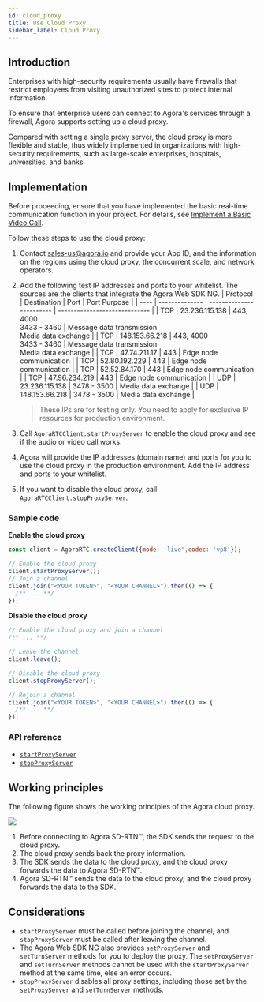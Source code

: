 ```yaml
---
id: cloud_proxy
title: Use Cloud Proxy
sidebar_label: Cloud Proxy
---
```


## Introduction
Enterprises with high-security requirements usually have firewalls that restrict employees from visiting unauthorized sites to protect internal information.

To ensure that enterprise users can connect to Agora's services through a firewall, Agora supports setting up a cloud proxy.

Compared with setting a single proxy server, the cloud proxy is more flexible and stable, thus widely implemented in organizations with high-security requirements, such as large-scale enterprises, hospitals, universities, and banks.

## Implementation

Before proceeding, ensure that you have implemented the basic real-time communication function in your project. For details, see [Implement a Basic Video Call](basic_call.md).

Follow these steps to use the cloud proxy:
1. Contact sales-us@agora.io and provide your App ID, and the information on the regions using the cloud proxy, the concurrent scale, and network operators.
2. Add the following test IP addresses and ports to your whitelist.
    The sources are the clients that integrate the Agora Web SDK NG.
    | Protocol | Destination       | Port                     | Port Purpose                      |
    | ---- | -------------- | ------------------------ | ----------------------------- |
    | TCP  | 23.236.115.138 | 443, 4000<br/>3433 - 3460 | Message data transmission<br/>Media data exchange |
    | TCP  | 148.153.66.218 | 443, 4000<br/>3433 - 3460 | Message data transmission<br/>Media data exchange |
    | TCP  | 47.74.211.17   | 443                      | Edge node communication                  |
    | TCP  | 52.80.192.229  | 443                      | Edge node communication                  |
    | TCP  | 52.52.84.170   | 443                      | Edge node communication                  |
    | TCP  | 47.96.234.219  | 443                      | Edge node communication                  |
    | UDP  | 23.236.115.138 | 3478 - 3500               | Media data exchange                  |
    | UDP  | 148.153.66.218 | 3478 - 3500               | Media data exchange                  |

    > These IPs are for testing only. You need to apply for exclusive IP resources for production environment.

3. Call `AgoraRTCClient.startProxyServer` to enable the cloud proxy and see if the audio or video call works.

4. Agora will provide the IP addresses (domain name) and ports for you to use the cloud proxy in the production environment. Add the IP address and ports to your whitelist.

5. If you want to disable the cloud proxy, call `AgoraRTCClient.stopProxyServer`.

### Sample code

**Enable the cloud proxy**

```js
const client = AgoraRTC.createClient({mode: 'live',codec: 'vp8'});

// Enable the cloud proxy
client.startProxyServer();
// Join a channel
client.join("<YOUR TOKEN>", "<YOUR CHANNEL>").then(() => {
  /** ... **/
});
```

**Disable the cloud proxy**

```js
// Enable the cloud proxy and join a channel
/** ... **/

// Leave the channel
client.leave();

// Disable the cloud proxy
client.stopProxyServer();

// Rejoin a channel
client.join("<YOUR TOKEN>", "<YOUR CHANNEL>").then(() => {
  /** ... **/
});
```

### API reference
- [`startProxyServer`](/api/en/interfaces/iagorartcclient.html#startproxyserver)
- [`stopProxyServer`](/api/en/interfaces/iagorartcclient.html#stopproxyserver)

## Working principles

The following figure shows the working principles of the Agora cloud proxy.

![](assets/cloud-proxy-en.jpeg)

1. Before connecting to Agora SD-RTN™, the SDK sends the request to the cloud proxy.
2. The cloud proxy sends back the proxy information.
3. The SDK sends the data to the cloud proxy, and the cloud proxy forwards the data to Agora SD-RTN™.
4. Agora SD-RTN™ sends the data to the cloud proxy, and the cloud proxy forwards the data to the SDK.

## Considerations
-  `startProxyServer` must be called before joining the channel, and `stopProxyServer` must be called after leaving the channel.
- The Agora Web SDK NG also provides `setProxyServer` and `setTurnServer` methods for you to deploy the proxy. The `setProxyServer` and `setTurnServer` methods cannot be used with the `startProxyServer` method at the same time, else an error occurs.
- `stopProxyServer` disables all proxy settings, including those set by the `setProxyServer` and `setTurnServer` methods.